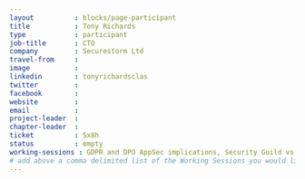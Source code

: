 ```yaml
---
layout          : blocks/page-participant
title           : Tony Richards
type            : participant
job-title       : CTO
company         : Securestorm Ltd
travel-from     :
image           :
linkedin        : tonyrichardsclas
twitter         : 
facebook        :
website         :
email           :
project-leader  :
chapter-leader  :
ticket          : 5x8h
status          : empty
working-sessions : GDPR and DPO AppSec implications, Security Guild vs Security Champions, Mobilising Business Lines for Security, Define Agile Security Practices, Agile Practices for Security Teams, Integrating Security into a Portfolio Kanban, Security Champions, AppSec Job Fair, CISO Round table, Threat and Vulnerability Management Playbook, Threat Modeling Scaling and Security Champions, Securing Legacy Applications, DevSecOps vs SecDevOps, Integrating Security into a Sales Channel, Integrating Security into an Spotify Model, AppSec for CISOs, Closing party, Women in Cyber, Scaling Static Analysis Reviews and Deployments, AWS Lambda Security, Best practices in using SAST, DAST, IAST and RASP Tools, Netflix Security Automation 
# add above a comma delimited list of the Working Sessions you would like to attend (use the session's title)
---
```


<!-- put more details about participant here -->
